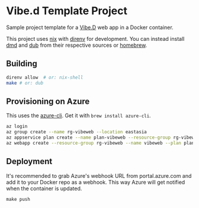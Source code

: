 # Vibe.d Template Project

Sample project template for a [Vibe.D](https://vibed.org) web app in a Docker container.

This project uses [nix](https://nixos.org/nix/) with [direnv](https://direnv.net) for development. You can instead install [dmd](https://dlang.org/download.html#dmd) and [dub](http://code.dlang.org/packages/dub) from their respective sources or [homebrew](https://brew.sh).

## Building

```sh
direnv allow  # or: nix-shell
make # or: dub
```

## Provisioning on Azure

This uses the [azure-cli](https://docs.microsoft.com/en-us/cli/azure/install-azure-cli). Get it with `brew install azure-cli`.

```sh
az login
az group create --name rg-vibeweb --location eastasia
az appservice plan create --name plan-vibeweb --resource-group rg-vibeweb --is-linux
az webapp create --resource-group rg-vibeweb --name vibeweb --plan plan-vibeweb --deployment-container-image-name lionello/vibeweb
```

## Deployment

It's recommended to grab Azure's webhook URL from portal.azure.com and add it to your Docker repo as a webhook. This way Azure will get notified when the container is updated.

```
make push
```
